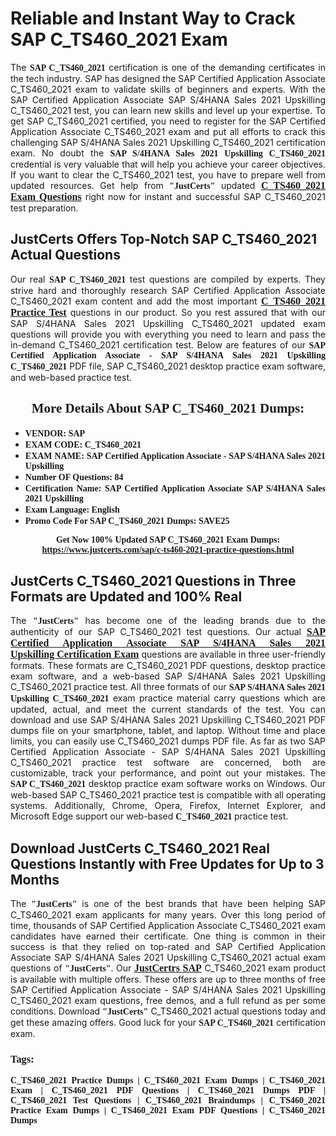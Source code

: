 <h1><strong>Reliable and Instant Way to Crack SAP C_TS460_2021 Exam</strong></h1>

<p style="text-align: justify;">The <span style="font-family:Georgia,serif;"><strong>SAP C_TS460_2021</strong></span> certification is one of the demanding certificates in the tech industry. SAP has designed the SAP Certified Application Associate C_TS460_2021 exam to validate skills of beginners and experts. With the SAP Certified Application Associate SAP S/4HANA Sales 2021 Upskilling C_TS460_2021 test, you can learn new skills and level up your expertise. To get SAP C_TS460_2021 certified, you need to register for the SAP Certified Application Associate C_TS460_2021 exam and put all efforts to crack this challenging SAP S/4HANA Sales 2021 Upskilling C_TS460_2021 certification exam. No doubt the <span style="font-family:Georgia,serif;"><strong>SAP S/4HANA Sales 2021 Upskilling C_TS460_2021</strong></span> credential is very valuable that will help you achieve your career objectives. If you want to clear the C_TS460_2021 test, you have to prepare well from updated resources. Get help from <span style="font-size:14px;"><span style="font-family:Georgia,serif;"><strong>"JustCerts"</strong></span></span> updated <a href="https://www.justcerts.com/sap/c-ts460-2021-practice-questions.html"><span style="font-size:16px;"><span style="font-family:Georgia,serif;"><strong>C_TS460_2021 Exam Questions</strong></span></span></a> right now for instant and successful SAP C_TS460_2021 test preparation.</p>

<h2><strong>JustCerts Offers Top-Notch SAP C_TS460_2021 Actual Questions </strong></h2>

<p style="text-align: justify;">Our real <span style="font-family:Georgia,serif;"><strong>SAP C_TS460_2021</strong></span> test questions are compiled by experts. They strive hard and thoroughly research SAP Certified Application Associate C_TS460_2021 exam content and add the most important <a href="https://www.justcerts.com/sap/c-ts460-2021-practice-questions.html"><span style="font-size:16px;"><span style="font-family:Georgia,serif;"><strong>C_TS460_2021 Practice Test</strong></span></span></a> questions in our product. So you rest assured that with our SAP S/4HANA Sales 2021 Upskilling C_TS460_2021 updated exam questions will provide you with everything you need to learn and pass the in-demand C_TS460_2021 certification test. Below are features of our <span style="font-family:Georgia,serif;"><strong>SAP Certified Application Associate - SAP S/4HANA Sales 2021 Upskilling C_TS460_2021</strong></span> PDF file, SAP C_TS460_2021 desktop practice exam software, and web-based practice test.</p>

<h2 style="text-align: center;"><strong><span style="font-family:Georgia,serif;">More Details About SAP C_TS460_2021 Dumps:</span></strong></h2>

<ul>
	<li style="text-align: justify;"><span style="font-size:14px;"><span style="font-family:Georgia,serif;"><strong>VENDOR: SAP</strong></span></span></li>
	<li style="text-align: justify;"><span style="font-size:14px;"><span style="font-family:Georgia,serif;"><strong>EXAM CODE: C_TS460_2021</strong></span></span></li>
	<li style="text-align: justify;"><span style="font-size:14px;"><span style="font-family:Georgia,serif;"><strong>EXAM NAME: SAP Certified Application Associate - SAP S/4HANA Sales 2021 Upskilling</strong></span></span></li>
	<li style="text-align: justify;"><span style="font-size:14px;"><span style="font-family:Georgia,serif;"><strong>Number OF Questions: 84</strong></span></span></li>
	<li style="text-align: justify;"><span style="font-size:14px;"><span style="font-family:Georgia,serif;"><strong>Certification Name: SAP Certified Application Associate SAP S/4HANA Sales 2021 Upskilling</strong></span></span></li>
	<li style="text-align: justify;"><span style="font-size:14px;"><span style="font-family:Georgia,serif;"><strong>Exam Language: English</strong></span></span></li>
	<li style="text-align: justify;"><span style="font-size:14px;"><span style="font-family:Georgia,serif;"><strong>Promo Code For SAP C_TS460_2021 Dumps: SAVE25</strong></span></span></li>
</ul>

<p style="text-align: center;"><strong><span style="font-family:Georgia,serif;"><span style="font-size:14px;">Get Now 100% Updated SAP C_TS460_2021 Exam Dumps:</span> <a href="https://www.justcerts.com/sap/c-ts460-2021-practice-questions.html">https://www.justcerts.com/sap/c-ts460-2021-practice-questions.html</a></span></strong></p>

<h2><strong>JustCerts C_TS460_2021 Questions in Three Formats are Updated and 100% Real</strong></h2>

<p style="text-align: justify;">The <span style="font-size:14px;"><span style="font-family:Georgia,serif;"><strong>"JustCerts"</strong></span></span> has become one of the leading brands due to the authenticity of our SAP C_TS460_2021 test questions. Our actual <a href="https://www.justcerts.com/sap/sap-certified-application-associate-certification-exams.html"><span style="font-size:16px;"><span style="font-family:Georgia,serif;"><strong>SAP Certified Application Associate SAP S/4HANA Sales 2021 Upskilling Certification Exam</strong></span></span></a> questions are available in three user-friendly formats. These formats are C_TS460_2021 PDF questions, desktop practice exam software, and a web-based SAP S/4HANA Sales 2021 Upskilling C_TS460_2021 practice test. All three formats of our <strong><span style="font-family:Georgia,serif;">SAP S/4HANA Sales 2021 Upskilling C_TS460_2021</span></strong> exam practice material carry questions which are updated, actual, and meet the current standards of the test. You can download and use SAP S/4HANA Sales 2021 Upskilling C_TS460_2021 PDF dumps file on your smartphone, tablet, and laptop. Without time and place limits, you can easily use C_TS460_2021 dumps PDF file. As far as two SAP Certified Application Associate - SAP S/4HANA Sales 2021 Upskilling C_TS460_2021 practice test software are concerned, both are customizable, track your performance, and point out your mistakes. The <span style="font-family:Georgia,serif;"><strong>SAP C_TS460_2021</strong></span> desktop practice exam software works on Windows. Our web-based SAP C_TS460_2021 practice test is compatible with all operating systems. Additionally, Chrome, Opera, Firefox, Internet Explorer, and Microsoft Edge support our web-based <span style="font-family:Georgia,serif;"><strong>C_TS460_2021 </strong></span> practice test.</p>

<h2><strong>Download JustCerts C_TS460_2021 Real Questions Instantly with Free Updates for Up to 3 Months</strong></h2>

<p style="text-align: justify;">The <span style="font-family:Georgia,serif;"><span style="font-size:14px;"><strong>"JustCerts"</strong></span></span> is one of the best brands that have been helping SAP C_TS460_2021 exam applicants for many years. Over this long period of time, thousands of SAP Certified Application Associate C_TS460_2021 exam candidates have earned their certificate. One thing is common in their success is that they relied on top-rated and SAP Certified Application Associate SAP S/4HANA Sales 2021 Upskilling C_TS460_2021 actual exam questions of <span style="font-family:Georgia,serif;"><span style="font-size:14px;"><strong>"JustCerts"</strong></span></span>. Our <a href="https://www.justcerts.com/sap-certification-exams.html"><span style="font-size:16px;"><span style="font-family:Georgia,serif;"><strong>JustCertrs SAP</strong></span></span></a> C_TS460_2021 exam product is available with multiple offers. These offers are up to three months of free SAP Certified Application Associate - SAP S/4HANA Sales 2021 Upskilling C_TS460_2021 exam questions, free demos, and a full refund as per some conditions. Download <span style="font-family:Georgia,serif;"><span style="font-size:14px;"><strong>"JustCerts"</strong></span></span> C_TS460_2021 actual questions today and get these amazing offers. Good luck for your <span style="font-family:Georgia,serif;"><strong>SAP C_TS460_2021</strong></span> certification exam.</p>

<h3 style="text-align: justify;"><span style="font-family:Georgia,serif;"><strong>Tags:</strong></span></h3>

<p style="text-align: justify;"><span style="font-family:Georgia,serif;"><strong>C_TS460_2021 Practice Dumps | C_TS460_2021 Exam Dumps | C_TS460_2021 Exam | C_TS460_2021 PDF Questions | C_TS460_2021 Dumps PDF | C_TS460_2021 Test Questions | C_TS460_2021 Braindumps | C_TS460_2021 Practice Exam Dumps | C_TS460_2021 Exam PDF Questions | C_TS460_2021 Dumps</strong></span></p>
